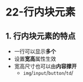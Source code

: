# 22-行内块元素

## 1. 行内块元素的特点

- 一行可以显示**多个**
- 设置**宽高**属性生效
- 宽高尺寸也可以由**内容撑开**
  - `img`/`input`/`button`/`td`/
